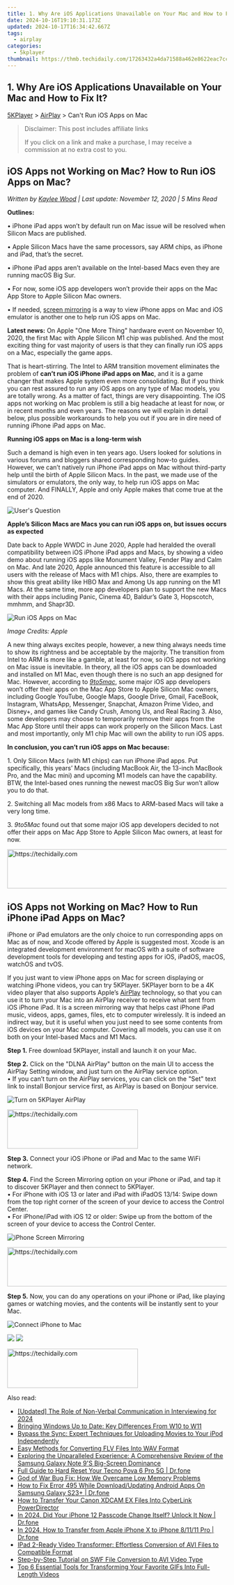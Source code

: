 ```yaml
---
title: 1. Why Are iOS Applications Unavailable on Your Mac and How to Fix It?
date: 2024-10-16T19:10:31.173Z
updated: 2024-10-17T16:34:42.667Z
tags:
  - airplay
categories:
  - 5kplayer
thumbnail: https://thmb.techidaily.com/17263432a4da71588a462e8622eac7cc19ae8cc8f344874cb12e1227c68d7ef4.jpg
---
```


## 1. Why Are iOS Applications Unavailable on Your Mac and How to Fix It?

[5KPlayer](https://tools.techidaily.com/5kplayer/products/) \> [AirPlay](https://tools.techidaily.com/5kplayer/airplay/) \> Can't Run iOS Apps on Mac

>  Disclaimer: This post includes affiliate links
>
>  If you click on a link and make a purchase, I may receive a commission at no extra cost to you.
>

## iOS Apps not Working on Mac? How to Run iOS Apps on Mac?

 _Written by [Kaylee Wood](https://www.quora.com/profile/Amanda-Hu-21) | Last update: November 12, 2020 | 5 Mins Read_

**Outlines:**

• iPhone iPad apps won’t by default run on Mac issue will be resolved when Silicon Macs are published.

• Apple Silicon Macs have the same processors, say ARM chips, as iPhone and iPad, that’s the secret.

• iPhone iPad apps aren’t available on the Intel-based Macs even they are running macOS Big Sur.

• For now, some iOS app developers won’t provide their apps on the Mac App Store to Apple Silicon Mac owners.

• If needed, [screen mirroring](https://tools.techidaily.com/5kplayer/airplay/) is a way to view iPhone apps on Mac and iOS emulator is another one to help run iOS apps on Mac.

**Latest news:** On Apple "One More Thing" hardware event on November 10, 2020, the first Mac with Apple Silicon M1 chip was published. And the most exciting thing for vast majority of users is that they can finally run iOS apps on a Mac, especially the game apps.

That is heart-stirring. The Intel to ARM transition movement eliminates the problem of **can’t run iOS iPhone iPad apps on Mac**, and it is a game changer that makes Apple system even more consolidating. But if you think you can rest assured to run any iOS apps on any type of Mac models, you are totally wrong. As a matter of fact, things are very disappointing. The iOS apps not working on Mac problem is still a big headache at least for now, or in recent months and even years. The reasons we will explain in detail below, plus possible workarounds to help you out if you are in dire need of running iPhone iPad apps on Mac.

**Running iOS apps on Mac is a long-term wish**

Such a demand is high even in ten years ago. Users looked for solutions in various forums and bloggers shared corresponding how-to guides. However, we can’t natively run iPhone iPad apps on Mac without third-party help until the birth of Apple Silicon Macs. In the past, we made use of the simulators or emulators, the only way, to help run iOS apps on Mac computer. And FINALLY, Apple and only Apple makes that come true at the end of 2020.

![User's Question](https://www.5kplayer.com/airplay/img/users-question.jpg) 

**Apple’s Silicon Macs are Macs you can run iOS apps on, but issues occurs as expected**

Date back to Apple WWDC in June 2020, Apple had heralded the overall compatibility between iOS iPhone iPad apps and Macs, by showing a video demo about running iOS apps like Monument Valley, Fender Play and Calm on Mac. And late 2020, Apple announced this feature is accessible to all users with the release of Macs with M1 chips. Also, there are examples to show this great ability like HBO Max and Among Us app running on the M1 Macs. At the same time, more app developers plan to support the new Macs with their apps including Panic, Cinema 4D, Baldur’s Gate 3, Hopscotch, mmhmm, and Shapr3D.

![Run iOS Apps on Mac](https://www.5kplayer.com/airplay/img/run-ios-apps-on-silicon-mac.jpg) 

_Image Credits: Apple_

A new thing always excites people, however, a new thing always needs time to show its rightness and be acceptable by the majority. The transition from Intel to ARM is more like a gamble, at least for now, so iOS apps not working on Mac issue is inevitable. In theory, all the iOS apps can be downloaded and installed on M1 Mac, even though there is no such an app designed for Mac. However, according to [_9to5mac_](https://9to5mac.com/2020/11/09/ios-apps-will-run-on-apple-silicon-macs-but-major-developers-have-already-opted-out-of-the-mac-app-store/), some major iOS app developers won’t offer their apps on the Mac App Store to Apple Silicon Mac owners, including Google YouTube, Google Maps, Google Drive, Gmail, FaceBook, Instagram, WhatsApp, Messenger, Snapchat, Amazon Prime Video, and Disney+, and games like Candy Crush, Among Us, and Real Racing 3\. Also, some developers may choose to temporarily remove their apps from the Mac App Store until their apps can work properly on the Silicon Macs. Last and most importantly, only M1 chip Mac will own the ability to run iOS apps.

**In conclusion, you can’t run iOS apps on Mac because:**

1\. Only Silicon Macs (with M1 chips) can run iPhone iPad apps. Put specifically, this years’ Macs (including MacBook Air, the 13-inch MacBook Pro, and the Mac mini) and upcoming M1 models can have the capability. BTW, the Intel-based ones running the newest macOS Big Sur won’t allow you to do that. 

2\. Switching all Mac models from x86 Macs to ARM-based Macs will take a very long time.

3\. _9to5Mac_ found out that some major iOS app developers decided to not offer their apps on Mac App Store to Apple Silicon Mac owners, at least for now.

<!-- affiliate ads begin -->
<a href="https://zebaoaffiliateprogram.pxf.io/c/5597632/2137974/21526" target="_top" id="2137974">
  <img src="//a.impactradius-go.com/display-ad/21526-2137974" border="0" alt="https://techidaily.com" width="728" height="90"/>
</a>
<img height="0" width="0" src="https://zebaoaffiliateprogram.pxf.io/i/5597632/2137974/21526" style="position:absolute;visibility:hidden;" border="0" />
<!-- affiliate ads end -->

## iOS Apps not Working on Mac? How to Run iPhone iPad Apps on Mac?

iPhone or iPad emulators are the only choice to run corresponding apps on Mac as of now, and Xcode offered by Apple is suggested most. Xcode is an integrated development environment for macOS with a suite of software development tools for developing and testing apps for iOS, iPadOS, macOS, watchOS and tvOS.

If you just want to view iPhone apps on Mac for screen displaying or watching iPhone videos, you can try 5KPlayer. 5KPlayer born to be a 4K video player that also supports Apple’s [AirPlay](https://tools.techidaily.com/5kplayer/airplay/) technology, so that you can use it to turn your Mac into an AirPlay receiver to receive what sent from iOS iPhone iPad. It is a screen mirroring way that helps cast iPhone iPad music, videos, apps, games, files, etc to computer wirelessly. It is indeed an indirect way, but it is useful when you just need to see some contents from iOS devices on your Mac computer. Covering all models, you can use it on both on your Intel-based Macs and M1 Macs.

**Step 1.** Free download 5KPlayer, install and launch it on your Mac.

**Step 2.** Click on the "DLNA AirPlay" button on the main UI to access the AirPlay Setting window, and just turn on the AirPlay service option.  
 • If you can’t turn on the AirPlay services, you can click on the "Set" text link to install Bonjour service first, as AirPlay is based on Bonjour service.

![Turn on 5KPlayer AirPlay](https://www.5kplayer.com/airplay/img/turn-on-airplay-5kplayer.jpg) 

<!-- affiliate ads begin -->
<a href="https://aligracehair.sjv.io/c/5597632/1948949/19272" target="_top" id="1948949">
  <img src="//a.impactradius-go.com/display-ad/19272-1948949" border="0" alt="https://techidaily.com" width="300" height="90"/>
</a>
<img height="0" width="0" src="https://aligracehair.sjv.io/i/5597632/1948949/19272" style="position:absolute;visibility:hidden;" border="0" />
<!-- affiliate ads end -->

**Step 3.** Connect your iOS iPhone or iPad and Mac to the same WiFi network.

**Step 4.** Find the Screen Mirroring option on your iPhone or iPad, and tap it to discover 5KPlayer and then connect to 5KPlayer.  
 • For iPhone with iOS 13 or later and iPad with iPadOS 13/14: Swipe down from the top right corner of the screen of your device to access the Control Center.  
 • For iPhone/iPad with iOS 12 or older: Swipe up from the bottom of the screen of your device to access the Control Center.

![iPhone Screen Mirroring](https://www.5kplayer.com/airplay/img/iphone-screen-mirroring.jpg) 

<!-- affiliate ads begin -->
<a href="https://appsumo.8odi.net/c/5597632/2100530/7443" target="_top" id="2100530">
  <img src="//a.impactradius-go.com/display-ad/7443-2100530" border="0" alt="https://techidaily.com" width="728" height="90"/>
</a>
<img height="0" width="0" src="https://appsumo.8odi.net/i/5597632/2100530/7443" style="position:absolute;visibility:hidden;" border="0" />
<!-- affiliate ads end -->

**Step 5.** Now, you can do any operations on your iPhone or iPad, like playing games or watching movies, and the contents will be instantly sent to your Mac.

![Connect iPhone to Mac](https://www.5kplayer.com/airplay/img/seo-ipad-iphone-mac-pc.png) 

[![](https://www.5kplayer.com/airplay/../button/freedownwhitewin.png)](https://tools.techidaily.com/5kplayer/products/) [![](https://www.5kplayer.com/airplay/../button/freedownbackmac.png)](https://tools.techidaily.com/5kplayer/products/)

<!-- affiliate ads begin -->
<a href="https://wigfever.sjv.io/c/5597632/2005183/22899" target="_top" id="2005183">
  <img src="//a.impactradius-go.com/display-ad/22899-2005183" border="0" alt="https://techidaily.com" width="300" height="90"/>
</a>
<img height="0" width="0" src="https://wigfever.sjv.io/i/5597632/2005183/22899" style="position:absolute;visibility:hidden;" border="0" />
<!-- affiliate ads end -->

<ins class="adsbygoogle"
     style="display:block"
     data-ad-format="autorelaxed"
     data-ad-client="ca-pub-7571918770474297"
     data-ad-slot="1223367746"></ins>

<ins class="adsbygoogle"
     style="display:block"
     data-ad-client="ca-pub-7571918770474297"
     data-ad-slot="8358498916"
     data-ad-format="auto"
     data-full-width-responsive="true"></ins>

<span class="atpl-alsoreadstyle">Also read:</span>
<div><ul>
<li><a href="https://vp-tips.techidaily.com/updated-the-role-of-non-verbal-communication-in-interviewing-for-2024/"><u>[Updated] The Role of Non-Verbal Communication in Interviewing for 2024</u></a></li>
<li><a href="https://win11.techidaily.com/bringing-windows-up-to-date-key-differences-from-w10-to-w11/"><u>Bringing Windows Up to Date: Key Differences From W10 to W11</u></a></li>
<li><a href="https://media-tips.techidaily.com/bypass-the-sync-expert-techniques-for-uploading-movies-to-your-ipod-independently/"><u>Bypass the Sync: Expert Techniques for Uploading Movies to Your iPod Independently</u></a></li>
<li><a href="https://media-tips.techidaily.com/easy-methods-for-converting-flv-files-into-wav-format/"><u>Easy Methods for Converting FLV Files Into WAV Format</u></a></li>
<li><a href="https://buynow-tips.techidaily.com/exploring-the-unparalleled-experience-a-comprehensive-review-of-the-samsung-galaxy-note-9s-big-screen-dominance/"><u>Exploring the Unparalleled Experience: A Comprehensive Review of the Samsung Galaxy Note 9'S Big-Screen Dominance</u></a></li>
<li><a href="https://techidaily.com/full-guide-to-hard-reset-your-tecno-pova-6-pro-5g-drfone-by-drfone-reset-android-reset-android/"><u>Full Guide to Hard Reset Your Tecno Pova 6 Pro 5G | Dr.fone</u></a></li>
<li><a href="https://win-blog.techidaily.com/god-of-war-bug-fix-how-we-overcame-low-memory-problems/"><u>God of War Bug Fix: How We Overcame Low Memory Problems</u></a></li>
<li><a href="https://change-location.techidaily.com/how-to-fix-error-495-while-downloadupdating-android-apps-on-samsung-galaxy-s23plus-drfone-by-drfone-fix-android-problems-fix-android-problems/"><u>How to Fix Error 495 While Download/Updating Android Apps On Samsung Galaxy S23+ | Dr.fone</u></a></li>
<li><a href="https://media-tips.techidaily.com/how-to-transfer-your-canon-xdcam-ex-files-into-cyberlink-powerdirector/"><u>How to Transfer Your Canon XDCAM EX Files Into CyberLink PowerDirector</u></a></li>
<li><a href="https://iphone-unlock.techidaily.com/in-2024-did-your-iphone-12-passcode-change-itself-unlock-it-now-drfone-by-drfone-ios/"><u>In 2024, Did Your iPhone 12 Passcode Change Itself? Unlock It Now | Dr.fone</u></a></li>
<li><a href="https://iphone-transfer.techidaily.com/in-2024-how-to-transfer-from-apple-iphone-x-to-iphone-81111-pro-drfone-by-drfone-transfer-from-ios/"><u>In 2024, How to Transfer from Apple iPhone X to iPhone 8/11/11 Pro | Dr.fone</u></a></li>
<li><a href="https://media-tips.techidaily.com/ipad-2-ready-video-transformer-effortless-conversion-of-avi-files-to-compatible-format/"><u>IPad 2-Ready Video Transformer: Effortless Conversion of AVI Files to Compatible Format</u></a></li>
<li><a href="https://media-tips.techidaily.com/step-by-step-tutorial-on-swf-file-conversion-to-avi-video-type/"><u>Step-by-Step Tutorial on SWF File Conversion to AVI Video Type</u></a></li>
<li><a href="https://media-tips.techidaily.com/top-6-essential-tools-for-transforming-your-favorite-gifs-into-full-length-videos/"><u>Top 6 Essential Tools for Transforming Your Favorite GIFs Into Full-Length Videos</u></a></li>
</ul></div>

